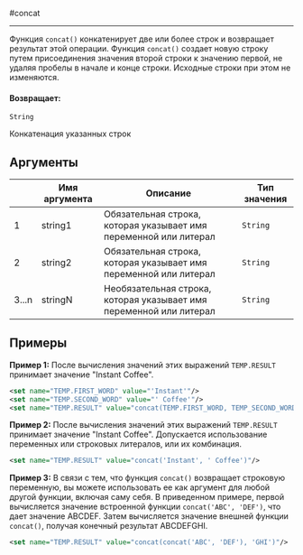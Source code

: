 #concat

---

Функция `concat()` конкатенирует две или более строк и возвращает результат этой операции.
Функция `concat()` создает новую строку путем присоединения значения второй строки к значению первой,
не удаляя пробелы в начале и конце строки. Исходные строки при этом не изменяются.

#### Возвращает:

`String`

Конкатенация указанных строк

## Аргументы

|  | Имя аргумента | Описание | Тип значения |
| --- | --- | --- | --- |
| 1 | string1 | Обязательная строка, которая указывает имя переменной или литерал | `String` |
| 2 | string2 | Обязательная строка, которая указывает имя переменной или литерал | `String` |
| 3...n | stringN | Необязательная строка, которая указывает имя переменной или литерал | `String` |

## Примеры

**Пример 1:** После вычисления значений этих выражений `TEMP.RESULT` принимает значение "Instant Coffee".
```xml
<set name="TEMP.FIRST_WORD" value="'Instant'"/>
<set name="TEMP.SECOND_WORD" value="' Coffee'"/>
<set name="TEMP.RESULT" value="concat(TEMP.FIRST_WORD, TEMP_SECOND_WORD)"/>
```

**Пример 2:** После вычисления значений этих выражений `TEMP.RESULT` принимает значение "Instant Coffee".
Допускается использование переменных или строковых литералов, или их комбинация.
```xml
<set name="TEMP.RESULT" value="concat('Instant', ' Coffee')"/>
```

**Пример 3:** В связи с тем, что функция `concat()` возвращает строковую переменную, вы можете использовать ее
как аргумент для любой другой функции, включая саму себя.
В приведенном примере, первой вычисляется значение встроенной функции `concat('ABC', 'DEF')`, что дает значение ABCDEF.
Затем вычисляется значение внешней функции `concat()`, получая конечный результат ABCDEFGHI.
```xml
<set name="TEMP.RESULT" value="concat(concat('ABC', 'DEF'), 'GHI')"/>
```

